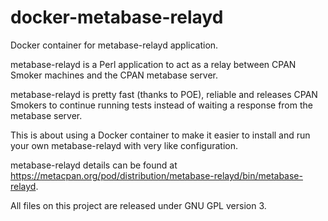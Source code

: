 # docker-metabase-relayd
Docker container for metabase-relayd application.

metabase-relayd is a Perl application to act as a relay between CPAN Smoker machines and the CPAN metabase server.

metabase-relayd is pretty fast (thanks to POE), reliable and releases CPAN Smokers to continue running tests instead of waiting a response from the metabase server.  

This is about using a Docker container to make it easier to install and run your own metabase-relayd with very like configuration.

metabase-relayd details can be found at https://metacpan.org/pod/distribution/metabase-relayd/bin/metabase-relayd.

All files on this project are released under GNU GPL version 3.
